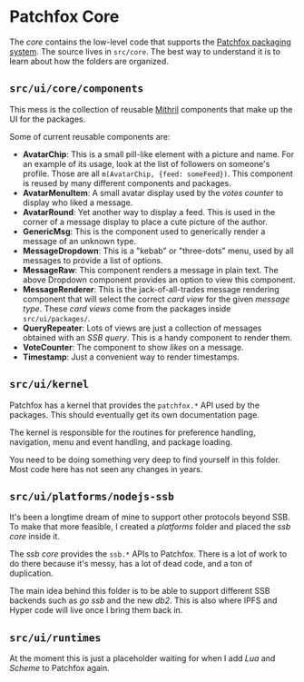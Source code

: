 # Patchfox Core

The _core_ contains the low-level code that supports the [Patchfox packaging system](/development/packages.md). The source lives in `src/core`. The best way to understand it is to learn about how the folders are organized.

## `src/ui/core/components`

This mess is the collection of reusable [Mithril](https://mithril.js.org) components that make up the UI for the packages.

Some of current reusable components are:

* **AvatarChip**: This is a small pill-like element with a picture and name. For an example of its usage, look at the list of followers on someone's profile. Those are all `m(AvatarChip, {feed: someFeed})`. This component is reused by many different components and packages.
* **AvatarMenuItem**: A small avatar display used by the _votes counter_ to display who liked a message.
* **AvatarRound**: Yet another way to display a feed. This is used in the corner of a message display to place a cute picture of the author.
* **GenericMsg**: This is the component used to generically render a message of an unknown type.
* **MessageDropdown**: This is a "kebab" or "three-dots" menu, used by all messages to provide a list of options.
* **MessageRaw**: This component renders a message in plain text. The above Dropdown component provides an option to view this component.
* **MessageRenderer**: This is the jack-of-all-trades message rendering component that will select the correct _card view_ for the given _message type_. These _card views_ come from the packages inside `src/ui/packages/`.
* **QueryRepeater**: Lots of views are just a collection of messages obtained with an _SSB query_. This is a handy component to render them.
* **VoteCounter**: The component to show _likes_ on a message.
* **Timestamp**: Just a convenient way to render timestamps.

## `src/ui/kernel`

Patchfox has a kernel that provides the `patchfox.*` API used by the packages. This should eventually get its own documentation page.

The kernel is responsible for the routines for preference handling, navigation, menu and event handling, and package loading.

You need to be doing something very deep to find yourself in this folder. Most code here has not seen any changes in years.

## `src/ui/platforms/nodejs-ssb`

It's been a longtime dream of mine to support other protocols beyond SSB. To make that more feasible, I created a _platforms_ folder and placed the _ssb core_ inside it.

The _ssb core_ provides the `ssb.*` APIs to Patchfox. There is a lot of work to do there because it's messy, has a lot of dead code, and a ton of duplication.

The main idea behind this folder is to be able to support different SSB backends such as _go ssb_ and the new _db2_. This is also where IPFS and Hyper code will live once I bring them back in.

## `src/ui/runtimes`

At the moment this is just a placeholder waiting for when I add _Lua_ and _Scheme_ to Patchfox again.
